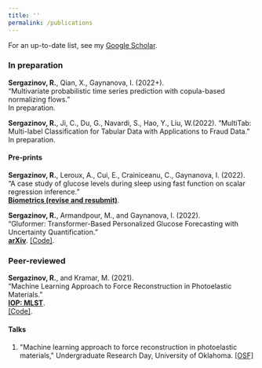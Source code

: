 ```yaml
---
title: ''
permalink: /publications
---
```


For an up-to-date list, see my [Google Scholar](https://scholar.google.com/citations?user=OhV6QOkAAAAJ&hl=en).

### In preparation

**Sergazinov, R.**, Qian, X., Gaynanova, I. (2022+).  
“Multivariate probabilistic time series prediction with copula-based normalizing
flows.”  
In preparation.

**Sergazinov, R.**, Ji, C., Du, G., Navardi, S., Hao, Y., Liu, W.(2022). “MultiTab: Multi-label Classification for Tabular Data with Applications to Fraud Data.” 
In preparation.

#### Pre-prints

**Sergazinov, R.**, Leroux, A., Cui, E., Crainiceanu, C., Gaynanova, I. (2022).  
“A case study of glucose levels during sleep using fast function on scalar regression
inference.”  
[**Biometrics (revise and resubmit)**]().

**Sergazinov, R.**, Armandpour, M., and Gaynanova, I. (2022).  
“Gluformer: Transformer-Based Personalized Glucose Forecasting with Uncertainty Quantification.”  
[**arXiv**]().
[\[Code\]](https://github.com/mrsergazinov/gluformer).

### Peer-reviewed

**Sergazinov, R.**, and Kramar, M. (2021).  
“Machine Learning Approach to Force Reconstruction in Photoelastic Materials.”  
[**IOP: MLST**](https://doi.org/10.1088/2632-2153/ac29d5).  
[\[Code\]](https://github.com/mrsergazinov/particle-force-cnn).

#### Talks

1. "Machine learning approach to force reconstruction in photoelastic materials," Undergraduate Research Day, University of Oklahoma. [\[OSF\]](https://osf.io/5epzm/)
